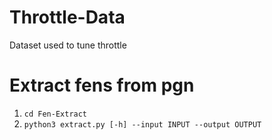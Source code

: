 # Throttle-Data
 Dataset used to tune throttle
# Extract fens from pgn
1. ```cd Fen-Extract```
2. ```python3 extract.py [-h] --input INPUT --output OUTPUT```
